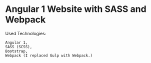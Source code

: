 # Angular 1 Website with SASS and Webpack

Used Technologies:
```
Angular 1,
SASS (SCSS),
Bootstrap,
Webpack (I replaced Gulp with Webpack.)
```
